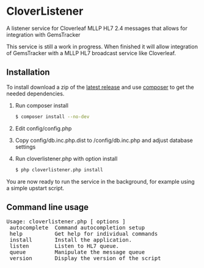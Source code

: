 # CloverListener
A listener service for Cloverleaf MLLP HL7 2.4 messages that allows for integration with GemsTracker

This service is still a work in progress. When finished it will allow integration of GemsTracker with a MLLP HL7 broadcast service like Cloverleaf.

## Installation
To install download a zip of the [latest release](https://github.com/GemsTracker/cloverlistener/releases/latest) and use [composer](https://getcomposer.org/) to get the needed dependencies.

1. Run composer install

   ```bash
   $ composer install --no-dev
   ```
2. Edit config/config.php
3. Copy config/db.inc.php.dist to /config/db.inc.php and adjust database settings
4. Run cloverlistener.php with option install

   ```bash
   $ php cloverlistener.php install
   ```
   
You are now ready to run the service in the background, for example using a simple upstart script.

## Command line usage
<pre>
Usage: cloverlistener.php [ options ]
 autocomplete  Command autocompletion setup
 help          Get help for individual commands
 install       Install the application.
 listen        Listen to HL7 queue.
 queue         Manipulate the message queue
 version       Display the version of the script
</pre>
